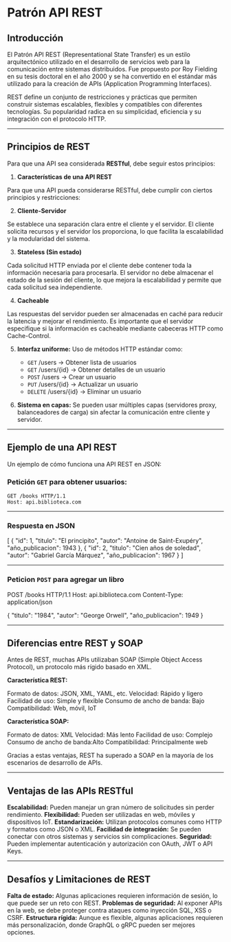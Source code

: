 # Patrón API REST

## Introducción

El Patrón API REST (Representational State Transfer) es un estilo arquitectónico utilizado en el desarrollo de servicios web para la comunicación entre sistemas distribuidos. Fue propuesto por Roy Fielding en su tesis doctoral en el año 2000 y se ha convertido en el estándar más utilizado para la creación de APIs (Application Programming Interfaces).

REST define un conjunto de restricciones y prácticas que permiten construir sistemas escalables, flexibles y compatibles con diferentes tecnologías. Su popularidad radica en su simplicidad, eficiencia y su integración con el protocolo HTTP.

---

## Principios de REST

Para que una API sea considerada **RESTful**, debe seguir estos principios:

1. **Características de una API REST**

Para que una API pueda considerarse RESTful, debe cumplir con ciertos principios y restricciones:

2. **Cliente-Servidor**

Se establece una separación clara entre el cliente y el servidor. El cliente solicita recursos y el servidor los proporciona, lo que facilita la escalabilidad y la modularidad del sistema.

3. **Stateless (Sin estado)**

Cada solicitud HTTP enviada por el cliente debe contener toda la información necesaria para procesarla. El servidor no debe almacenar el estado de la sesión del cliente, lo que mejora la escalabilidad y permite que cada solicitud sea independiente.

4. **Cacheable**

Las respuestas del servidor pueden ser almacenadas en caché para reducir la latencia y mejorar el rendimiento. Es importante que el servidor especifique si la información es cacheable mediante cabeceras HTTP como Cache-Control.

5. **Interfaz uniforme:** Uso de métodos HTTP estándar como:

   - `GET`    /users        → Obtener lista de usuarios
   - `GET`    /users/{id}   → Obtener detalles de un usuario
   - `POST`   /users        → Crear un usuario
   - `PUT`    /users/{id}   → Actualizar un usuario
   - `DELETE` /users/{id}   → Eliminar un usuario

6. **Sistema en capas:** Se pueden usar múltiples capas (servidores proxy, balanceadores de carga) sin afectar la comunicación entre cliente y servidor.

---

## Ejemplo de una API REST  
Un ejemplo de cómo funciona una API REST en JSON:

### Petición `GET` para obtener usuarios:

```http
GET /books HTTP/1.1
Host: api.biblioteca.com
```

---

### Respuesta en JSON

[
  {
    "id": 1,
    "titulo": "El principito",
    "autor": "Antoine de Saint-Exupéry",
    "año_publicacion": 1943
  },
  {
    "id": 2,
    "titulo": "Cien años de soledad",
    "autor": "Gabriel García Márquez",
    "año_publicacion": 1967
  }
]

---

### Peticion `POST` para agregar un libro

POST /books HTTP/1.1
Host: api.biblioteca.com
Content-Type: application/json

{
  "titulo": "1984",
  "autor": "George Orwell",
  "año_publicacion": 1949
}

---

## Diferencias entre REST y SOAP

Antes de REST, muchas APIs utilizaban SOAP (Simple Object Access Protocol), un protocolo más rígido basado en XML.

**Característica REST:**

Formato de datos: JSON, XML, YAML, etc.
Velocidad: Rápido y ligero
Facilidad de uso: Simple y flexible
Consumo de ancho de banda: Bajo
Compatibilidad: Web, móvil, IoT

**Característica SOAP:**

Formato de datos: XML
Velocidad: Más lento
Facilidad de uso: Complejo
Consumo de ancho de banda:Alto
Compatibilidad: Principalmente web	
		
Gracias a estas ventajas, REST ha superado a SOAP en la mayoría de los escenarios de desarrollo de APIs.

---

## Ventajas de las APIs RESTful

**Escalabilidad:** Pueden manejar un gran número de solicitudes sin perder rendimiento.
**Flexibilidad:** Pueden ser utilizadas en web, móviles y dispositivos IoT.
**Estandarización:** Utilizan protocolos comunes como HTTP y formatos como JSON o XML.
**Facilidad de integración:** Se pueden conectar con otros sistemas y servicios sin complicaciones.
**Seguridad:** Pueden implementar autenticación y autorización con OAuth, JWT o API Keys.

---

## Desafíos y Limitaciones de REST

**Falta de estado:** Algunas aplicaciones requieren información de sesión, lo que puede ser un reto con REST.
**Problemas de seguridad:** Al exponer APIs en la web, se debe proteger contra ataques como inyección SQL, XSS o CSRF.
**Estructura rígida:** Aunque es flexible, algunas aplicaciones requieren más personalización, donde GraphQL o gRPC pueden ser mejores opciones.


